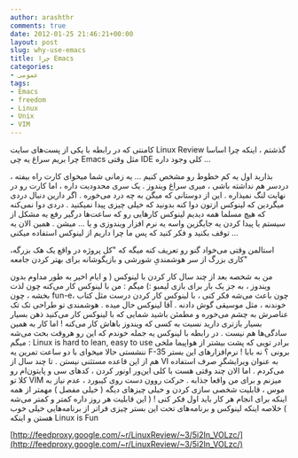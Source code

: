 ```yaml
---
author: arashthr
comments: true
date: 2012-01-25 21:46:21+00:00
layout: post
slug: why-use-emacs
title: چرا Emacs
categories:
- عمومی
tags:
- Emacs
- freedom
- Linux
- Unix
- VIM
---
```


کامنتی که در رابطه با یکی‌ از پست‌های سایت Linux Review گذشتم ، اینکه چرا اساسا چرا بریم سراغ یه چی‌ Emacs مثل وقتی‌ IDE کلی‌ وجود داره ...

بذارید اول یه کم خطوط رو مشخص کنیم ...
یه زمانی‌ شما میخوای کارت راه بیفته ، دردسر هم نداشته باشی‌ ، میری سراغ ویندوز . یک سری محدودیت داره ، اما کارت رو در نهایت لنگ نمیذاره . این از دوستانی که میگن به چه درد می‌خوره . اگر دارین دنبال دردی میگردین که لینوکس ازتون دوا کنه بدونید که خیلی‌ چیزی پیدا نمیکنید . دردی دوا نمی‌کنه که هیچ مسلما همه دیدیم لینوکس کار‌هایی‌ رو که ساعت‌ها درگیر رفع یه مشکل از سیستم یا پیدا کردن یه جایگزین واسه یه نرم افزار ویندوزی و یا ... میشن .
همین الان یه توقف بکنید و فکر کنید که پس ما چرا داریم از لینوکس استفاده میکنی‌ ...

استالمن وقتی‌ می‌خواد گنو رو تعریف کنه میگه که "کل پروژه در واقع یک هک بزرگه، کاری بزرگ از سر هوشمندیِ شورشی و بازیگوشانه برای بهتر کردن جامعه"

من به شخصه بعد از چند سال کار کردن با لینوکس ( و ایام اخیر به طور مداوم بدون ویندوز ، به جز یک بار برای بازی لیمبو :) میگم : من با لینوکس کار می‌کنه چون لذت بخشه ، چون fun-e، چون باعث می‌شه فکر کنی‌ ، با لینوکس کار کردن درست مثل کتاب خوندنه ، مثل موسیقی گوش دادنه . آقا لینوکس حال میده . هوشمندی تو طراحی تک تک عناصرش به چشم می‌خوره و مطمئن باشید شمایی‌ که با لینوکس کار می‌کنید ذهن بسیار بسیار بازتری دارید نسبت به کسی‌ که ویندوز باهاش کار می‌کنه !
اما کار به همین سادگی‌‌ها هم نیست . در رابطه با لینوکس یه جمله خوندم که این رو هروقت بحث می‌شه میگم : Linux is hard to lean, easy to use
برادر تویی‌ که پشت بیشتر از هواپیما ملخی ننشستی حالا میخوا‌ی با دو ساعت تمرین یه F-35 برونی ؟ نه بابا !
نرم‌افزار‌های این بستر هم از این قاعده مستثنی نیستن . تا چند سال از VI به عنوان ویرایشگرِ صرف استفاده می‌کردم . اما الان چند وقتی‌ هست با کلی‌ این‌ور اونور کردن ، کد‌های سی‌ و پایتون‌ام رو کلا تو VIM میزنم و برای من واقعا جذابه . حرکت روون دست روی کیبورد ، عدم نیاز به موس ، قابلیت شخصی‌ سازی کردن و خیلی‌ چیز‌های دیگه ( خیلی‌ مفصل ) مهمتر از همه اینکه برای انجام هر کار باید اول فکر کنی‌ ! ( این قابلیت هر روز داره کمتر و کمتر می‌شه )
خلاصه اینکه لینوکس و برنامه‌های تحت این بستر چیزی فراتر از برنامه‌هایی‌ خیلی‌ خوب هستن و اینکه Linux is Fun

[http://feedproxy.google.com/~r/LinuxReview/~3/5i2In_VOLzc/](http://feedproxy.google.com/~r/LinuxReview/~3/5i2In_VOLzc/)
